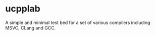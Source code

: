 # ucpplab

A simple and minimal test bed for a set of various compilers including MSVC, CLang and GCC.
